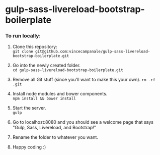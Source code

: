 # gulp-sass-livereload-bootstrap-boilerplate

### To run locally: 

1) Clone this repository:  
`git clone git@github.com:vincecampanale/gulp-sass-livereload-bootstrap-boilerplate.git`

2) Go into the newly created folder.  
`cd gulp-sass-livereload-bootstrap-boilerplate.git`

3) Remove all Git stuff (since you'll want to make this your own). 
`rm -rf .git` 

4) Install node modules and bower components.  
`npm install && bower install`

5) Start the server.  
`gulp`

6) Go to localhost:8080 and you should see a welcome page that says "Gulp, Sass, Livereload, and Bootstrap!"  

7) Rename the folder to whatever you want.  

8) Happy coding :) 